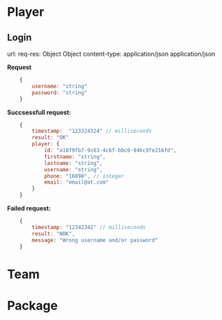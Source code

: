# Player
## Login
url:
req-res: Object Object
content-type: application/json application/json

**Request**
``` javascript
    {
        username: "string"
        password: "string"
    }
```

**Succsessfull request:**
```javascript
    {
        timestamp:  "123324324" // milliseconds
        result: "OK"
        player: {
            id: "a18f9fb7-9c63-4c6f-bbc0-946c9fe216fd",
            firstname: "string",
            lastname: "string",
            username: "string",
            phone: "16898", // integer
            email: "email@at.com"
        }
    }
```

**Failed request:**
```javascript
    {
        timestamp: "12342342" // milliseconds
        result: "NOK",
        message: "Wrong username and/or password"
    }
```


# Team
# Package